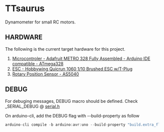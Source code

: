 # TTsaurus
Dynamometer for small RC motors.<Br>

## HARDWARE

The following is the current target hardware for this project.<Br>

1. [Microcontroler - Adafruit METRO 328 Fully Assembled - Arduino IDE compatible - ATmega328](https://www.adafruit.com/product/50)<Br>
2. [ESC - Hobbywing Quicrun 1060 1/10 Brushed ESC w/T-Plug]( https://www.amainhobbies.com/hobbywing-quicrun-1060-1-10-brushed-esc-hwa30120203/p1533864?gad_source=1&gclid=CjwKCAiA1eO7BhATEiwAm0Ee-KpRxFM2_5_Ww6sVfiFjOhrzGNWaQoS78-MS9VYoMyEYTMNNGlwCSxoCoTQQAvD_BwE)<Br>
3. [Rotary Position Sensor - AS5040](https://www.digikey.com/en/products/detail/ams-osram-usa-inc/AS5040-ADAPTERBOARD/2339617?_gl=1*6t009t*_up*MQ..*_gs*MQ..&gclid=CjwKCAiA1eO7BhATEiwAm0Ee-HnGToGmb_i_UwndvSzrPG9VV5JNKUp1R7ztrRSc0J1y3mgx4piHbhoClB8QAvD_BwE&gclsrc=aw.ds)<Br>

## DEBUG
For debuging messages, DEBUG macro should be defined. Check _SERIAL_DEBUG @ [serial.h](serial.h)<Br>

On arduino-cli, add the DEBUG flag with --build-property as follow
```C
arduino-cli compile -b arduino:avr:uno --build-property "build.extra_flags=\"-DDEBUG=\"" --clean -v
```

